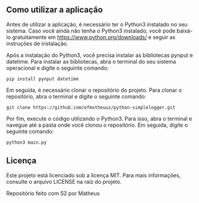 ## Como utilizar a aplicação

Antes de utilizar a aplicação, é necessário ter o Python3 instalado no seu sistema. Caso você ainda não tenha o Python3 instalado, você pode baixá-lo gratuitamente em https://www.python.org/downloads/ e seguir as instruções de instalação.

Após a instalação do Python3, você precisa instalar as bibliotecas pynput e datetime. Para instalar as bibliotecas, abra o terminal do seu sistema operacional e digite o seguinte comando:

```
pip install pynput datetime
```

Em seguida, é necessário clonar o repositório do projeto. Para clonar o repositório, abra o terminal e digite o seguinte comando:

```
git clone https://github.com/ofmxtheuuz/python-simplelogger.git
```

Por fim, execute o código utilizando o Python3. Para isso, abra o terminal e navegue até a pasta onde você clonou o repositório. Em seguida, digite o seguinte comando:

```
python3 main.py
```

## Licença

Este projeto está licenciado sob a licença MIT. Para mais informações, consulte o arquivo LICENSE na raiz do projeto.

Repositório feito com S2 por Matheus
